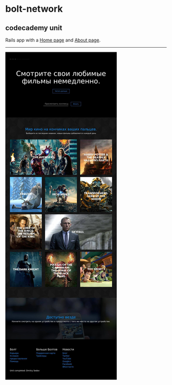 # bolt-network
## codecademy unit

Rails app with a [Home page](https://kinogo.herokuapp.com "demo home page") and [About page](https://kinogo.herokuapp.com/about "demo about page").

---
![screenshot][screenshot]

[screenshot]: https://github.com/sedovdmitry/bolt-network/blob/master/app/assets/images/screenshot.jpg "screenshot app"